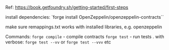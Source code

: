 Ref: https://book.getfoundry.sh/getting-started/first-steps

install dependencies: `forge install OpenZeppelin/openzeppelin-contracts``

make sure remappings.txt works with installed libraries, e.g. openzeppelin

Commands:
`forge compile` - compile contracts
`forge test` - run tests . with verbose: `forge test --vv` or `forge test --vvv` etc
